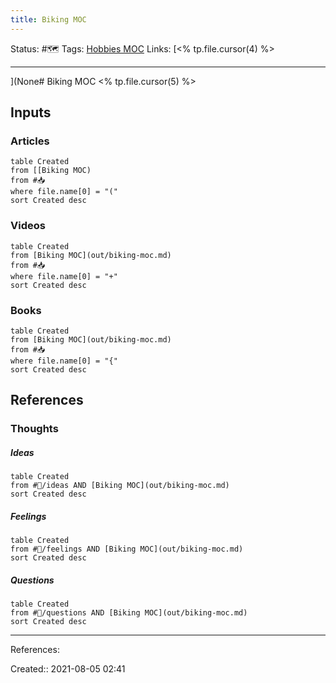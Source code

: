 ```yaml
---
title: Biking MOC
---
```

Status: #🗺️ 
Tags: [Hobbies MOC](out/hobbies-moc.md)
Links: [<% tp.file.cursor(4) %>
___
](None# Biking MOC
<% tp.file.cursor(5) %>

## Inputs
### Articles
```dataview
table Created
from [[Biking MOC)
from #📥 
where file.name[0] = "("
sort Created desc
```
### Videos
```dataview
table Created
from [Biking MOC](out/biking-moc.md)
from #📥
where file.name[0] = "+"
sort Created desc
```
### Books
```dataview
table Created
from [Biking MOC](out/biking-moc.md)
from #📥
where file.name[0] = "{"
sort Created desc
```
## References
### Thoughts
##### Ideas
```dataview
table Created
from #💭/ideas AND [Biking MOC](out/biking-moc.md)
sort Created desc
```
##### Feelings
```dataview
table Created
from #💭/feelings AND [Biking MOC](out/biking-moc.md)
sort Created desc
```
##### Questions
```dataview
table Created
from #💭/questions AND [Biking MOC](out/biking-moc.md)
sort Created desc
```
___
References:

Created:: 2021-08-05 02:41

